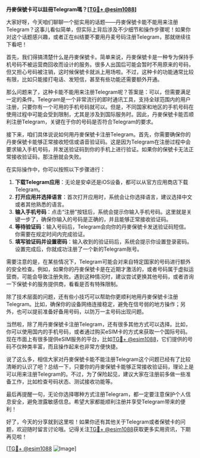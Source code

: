 **丹麥保號卡可以註冊Telegram嗎？[[TG💪+ @esim1088](https://t.me/s/esim1088)]**

大家好呀，今天咱们聊聊一个挺实用的话题——丹麥保號卡能不能用来注册Telegram？这事儿看似简单，但实际上背后涉及不少细节和操作步骤呢！如果你对这个话题感兴趣，或者正在纠结要不要用丹麦号码注册Telegram，那就继续往下看吧！

首先，我们得搞清楚什么是丹麥保號卡。简单来说，丹麥保號卡是一种专为保持手机号码不被运营商回收而设计的服务。很多人出国后可能会暂时不用原来的号码，但又担心号码被注销，这时候保號卡就派上用场啦。不过，这种卡的功能通常比较有限，比如只能接打电话、发短信，甚至有些功能还需要额外开通。

那么问题来了，这种卡能不能用来注册Telegram呢？答案是：可以，但需要满足一定的条件。Telegram是一个非常流行的即时通讯工具，支持全球范围内的用户注册，只要你有一个可用的手机号码就可以。但是，不同国家和地区的手机号码在使用过程中可能会受到限制，尤其是涉及到国际服务时。因此，丹麥保號卡能否顺利注册Telegram，关键在于你的号码是否符合Telegram的要求。

接下来，咱们具体说说如何用丹麥保號卡注册Telegram。首先，你需要确保你的丹麥保號卡能够正常接收短信或语音验证码。这是因为Telegram在注册过程中会要求输入手机号码，并发送验证码到你的手机上进行验证。如果你的保號卡无法正常接收验证码，那注册就会失败。

在实际操作中，你可以按照以下步骤进行：

1. **下载Telegram应用**：无论是安卓还是iOS设备，都可以从官方应用商店下载Telegram。
2. **打开应用并选择语言**：首次打开应用时，系统会让你选择语言，建议选择中文或者其他熟悉的语言。
3. **输入手机号码**：点击“注册”按钮后，系统会提示你输入手机号码。这里就是关键一步了，确保你输入的号码是正确的，并且能够正常接收验证码。
4. **等待验证码**：输入号码后，Telegram会向你的丹麥保號卡发送验证码短信。你需要在规定时间内完成验证。
5. **填写验证码并设置密码**：输入收到的验证码后，系统会提示你设置登录密码。设置完成后，你就成功注册了一个新的Telegram账号。

需要注意的是，在某些情况下，Telegram可能会对来自特定国家的号码进行额外的安全检查。例如，如果你的丹麥保號卡是在近期才激活的，或者号码属于虚拟运营商，可能会导致注册失败。遇到这种情况时，建议尝试更换其他号码，或者咨询一下保號卡的服务提供商，看看是否有特殊限制。

除了技术层面的问题，还有些小技巧可以帮助你更顺利地用丹麥保號卡注册Telegram。比如，确保你的设备网络连接稳定，避免在信号弱的地方操作；另外，也可以提前准备好备用号码，以防万一主号码出现问题。

当然啦，除了用丹麥保號卡注册Telegram，还有很多其他方式可以选择。比如，你可以使用国内的手机号码，或者通过购买eSIM卡的方式来获取一个国际号码。现在市面上有很多提供eSIM服务的平台，比如[TG💪+ @esim1088](https://t.me/s/esim1088)，它们提供的号码不仅种类丰富，而且操作起来也非常方便快捷。

说了这么多，相信大家对丹麥保號卡能不能注册Telegram这个问题已经有了比较清晰的认识了吧？总结一下，只要你的丹麥保號卡能够正常接收验证码，理论上是可以用来注册Telegram的。不过，为了保险起见，建议大家在注册前多做一些准备工作，比如检查号码状态、测试接收功能等。

最后再提醒一句，无论你选择哪种方式注册Telegram，都一定要注意保护个人信息安全，避免泄露敏感信息。希望大家都能顺利注册并享受Telegram带来的便利！

好了，今天的分享就到这里啦！如果你还有其他关于Telegram或者保號卡的问题，欢迎随时留言讨论哦。记得关注[TG💪+ @esim1088](https://t.me/s/esim1088)获取更多实用资讯，下期再见啦！

[[TG💪+ @esim1088](https://t.me/s/esim1088) ![Image](https://i.postimg.cc/4NQfJmqS/Snipaste-2025-05-13-00-14-12.png)]